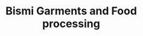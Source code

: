 ---
title: "Bismi Garments and Food processing"
url: /thiruvananthapuram/bismi-garments-and-food-processing/
shop: Allgemein
---